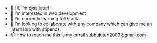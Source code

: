 - 👋 Hi, I’m @saijuturi
- 👀 I’m interested in web development
- 🌱 I’m currently learning full stack
- 💞️ I’m looking to collaborate  with any company which can give me an internship with stipends.
- 📫 How to reach me this is my email subbujuturi2003@gmail.com 

<!---
saijuturi/saijuturi is a ✨ special ✨ repository because its `README.md` (this file) appears on your GitHub profile.
You can click the Preview link to take a look at your changes.
--->
